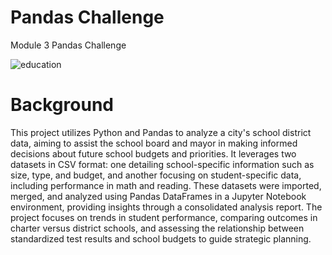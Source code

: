 # Pandas Challenge
Module 3 Pandas Challenge 

![education](https://github.com/user-attachments/assets/6e4f9937-cc5f-4a2b-a18e-636278053a2a)

# Background
This project utilizes Python and Pandas to analyze a city's school district data, aiming to assist the school board and mayor in making informed decisions about future school budgets and priorities. It leverages two datasets in CSV format: one detailing school-specific information such as size, type, and budget, and another focusing on student-specific data, including performance in math and reading. These datasets were imported, merged, and analyzed using Pandas DataFrames in a Jupyter Notebook environment, providing insights through a consolidated analysis report. The project focuses on trends in student performance, comparing outcomes in charter versus district schools, and assessing the relationship between standardized test results and school budgets to guide strategic planning.


